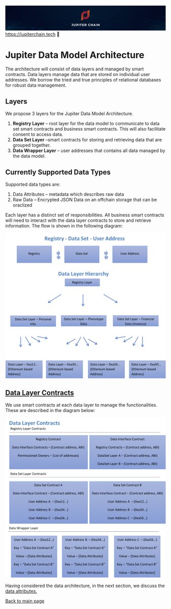 ![Banner](https://github.com/JupiterChain/data-considerations/blob/master/images/Github%20Header.jpg)
https://jupiterchain.tech :rocket: 

# Jupiter Data Model Architecture

The architecture will consist of data layers and managed by smart contracts. Data layers manage data that are stored on individual user addresses. We borrow the tried and true principles of relational databases for robust data management.

## Layers
We propose 3 layers for the Jupiter Data Model Architecture.
1. **Registry Layer** – root layer for the data model to communicate to data set smart contracts and business smart contracts. This will also facilitate consent to access data.
2. **Data Set Layer** –smart contracts for storing and retrieving data that are grouped together.
3. **Data Wrapper Layer** – user addresses that contains all data managed by the data model.

## Currently Supported Data Types
Supported data types are:
1. Data Attributes – metadata which describes raw data
2. Raw Data – Encrypted JSON Data on an offchain storage that can be oraclized

Each layer has a distinct set of responsibilities. All business smart contracts will need to interact with the data layer contracts to store and retrieve information. The flow is shown in the following diagram:

![Data Model Architecture Diagram](https://github.com/JupiterChain/data-considerations/blob/master/images/DataModel.png)

## [Data Layer Contracts](#DataLayer)

We use smart contracts at each data layer to manage the functionalities. These are described in the diagram below:

![Data Layer Contracts Diagram](https://github.com/JupiterChain/data-considerations/blob/master/images/DataLayer.png)

Having considered the data architecture, in the next section, we discuss the [data attributes.](../DataAttributes/DataAttributes.md)

[Back to main page](../README.md)
